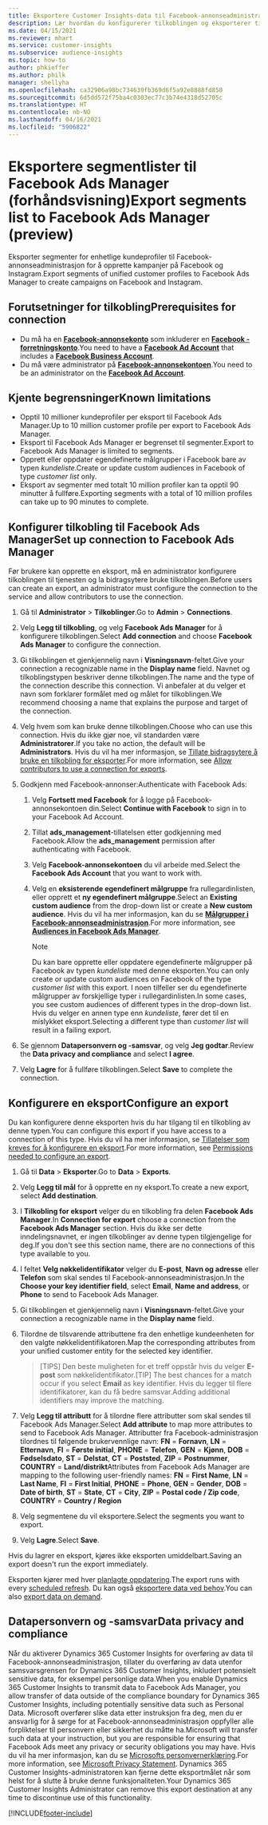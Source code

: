```yaml
---
title: Eksportere Customer Insights-data til Facebook-annonseadministrasjon
description: Lær hvordan du konfigurerer tilkoblingen og eksporterer til Facebook Ads Manager.
ms.date: 04/15/2021
ms.reviewer: mhart
ms.service: customer-insights
ms.subservice: audience-insights
ms.topic: how-to
author: phkieffer
ms.author: philk
manager: shellyha
ms.openlocfilehash: ca32906a98bc734639fb369d6f5a92e8888fd850
ms.sourcegitcommit: 6d5dd572f75ba4c0303ec77c3b74e4318d52705c
ms.translationtype: HT
ms.contentlocale: nb-NO
ms.lasthandoff: 04/16/2021
ms.locfileid: "5906822"
---
```

# <a name="export-segments-list-to-facebook-ads-manager-preview"></a><span data-ttu-id="dd12e-103">Eksportere segmentlister til Facebook Ads Manager (forhåndsvisning)</span><span class="sxs-lookup"><span data-stu-id="dd12e-103">Export segments list to Facebook Ads Manager (preview)</span></span>

<span data-ttu-id="dd12e-104">Eksporter segmenter for enhetlige kundeprofiler til Facebook-annonseadministrasjon for å opprette kampanjer på Facebook og Instagram.</span><span class="sxs-lookup"><span data-stu-id="dd12e-104">Export segments of unified customer profiles to Facebook Ads Manager to create campaigns on Facebook and Instagram.</span></span>

## <a name="prerequisites-for-connection"></a><span data-ttu-id="dd12e-105">Forutsetninger for tilkobling</span><span class="sxs-lookup"><span data-stu-id="dd12e-105">Prerequisites for connection</span></span>

- <span data-ttu-id="dd12e-106">Du må ha en [**Facebook-annonsekonto**](https://www.facebook.com/business/learn/lessons/step-by-step-ads-manager-account) som inkluderer en [**Facebook -forretningskonto**](https://business.facebook.com/).</span><span class="sxs-lookup"><span data-stu-id="dd12e-106">You need to have a [**Facebook Ad Account**](https://www.facebook.com/business/learn/lessons/step-by-step-ads-manager-account) that includes a [**Facebook Business Account**](https://business.facebook.com/).</span></span>
- <span data-ttu-id="dd12e-107">Du må være administrator på [**Facebook-annonsekontoen**](https://www.facebook.com/business/learn/lessons/step-by-step-ads-manager-account).</span><span class="sxs-lookup"><span data-stu-id="dd12e-107">You need to be an administrator on the [**Facebook Ad Account**](https://www.facebook.com/business/learn/lessons/step-by-step-ads-manager-account).</span></span>

## <a name="known-limitations"></a><span data-ttu-id="dd12e-108">Kjente begrensninger</span><span class="sxs-lookup"><span data-stu-id="dd12e-108">Known limitations</span></span>

- <span data-ttu-id="dd12e-109">Opptil 10 millioner kundeprofiler per eksport til Facebook Ads Manager.</span><span class="sxs-lookup"><span data-stu-id="dd12e-109">Up to 10 million customer profile per export to Facebook Ads Manager.</span></span>
- <span data-ttu-id="dd12e-110">Eksport til Facebook Ads Manager er begrenset til segmenter.</span><span class="sxs-lookup"><span data-stu-id="dd12e-110">Export to Facebook Ads Manager is limited to segments.</span></span>
- <span data-ttu-id="dd12e-111">Opprett eller oppdater egendefinerte målgrupper i Facebook bare av typen *kundeliste*.</span><span class="sxs-lookup"><span data-stu-id="dd12e-111">Create or update custom audiences in Facebook of type *customer list* only.</span></span>
- <span data-ttu-id="dd12e-112">Eksport av segmenter med totalt 10 million profiler kan ta opptil 90 minutter å fullføre.</span><span class="sxs-lookup"><span data-stu-id="dd12e-112">Exporting segments with a total of 10 million profiles can take up to 90 minutes to complete.</span></span>

## <a name="set-up-connection-to-facebook-ads-manager"></a><span data-ttu-id="dd12e-113">Konfigurer tilkobling til Facebook Ads Manager</span><span class="sxs-lookup"><span data-stu-id="dd12e-113">Set up connection to Facebook Ads Manager</span></span>

<span data-ttu-id="dd12e-114">Før brukere kan opprette en eksport, må en administrator konfigurere tilkoblingen til tjenesten og la bidragsytere bruke tilkoblingen.</span><span class="sxs-lookup"><span data-stu-id="dd12e-114">Before users can create an export, an administrator must configure the connection to the service and allow contributors to use the connection.</span></span>

1. <span data-ttu-id="dd12e-115">Gå til **Administrator** > **Tilkoblinger**.</span><span class="sxs-lookup"><span data-stu-id="dd12e-115">Go to **Admin** > **Connections**.</span></span>

1. <span data-ttu-id="dd12e-116">Velg **Legg til tilkobling**, og velg **Facebook Ads Manager** for å konfigurere tilkoblingen.</span><span class="sxs-lookup"><span data-stu-id="dd12e-116">Select **Add connection** and choose **Facebook Ads Manager** to configure the connection.</span></span>

1. <span data-ttu-id="dd12e-117">Gi tilkoblingen et gjenkjennelig navn i **Visningsnavn**-feltet.</span><span class="sxs-lookup"><span data-stu-id="dd12e-117">Give your connection a recognizable name in the **Display name** field.</span></span> <span data-ttu-id="dd12e-118">Navnet og tilkoblingstypen beskriver denne tilkoblingen.</span><span class="sxs-lookup"><span data-stu-id="dd12e-118">The name and the type of the connection describe this connection.</span></span> <span data-ttu-id="dd12e-119">Vi anbefaler at du velger et navn som forklarer formålet med og målet for tilkoblingen.</span><span class="sxs-lookup"><span data-stu-id="dd12e-119">We recommend choosing a name that explains the purpose and target of the connection.</span></span>

1. <span data-ttu-id="dd12e-120">Velg hvem som kan bruke denne tilkoblingen.</span><span class="sxs-lookup"><span data-stu-id="dd12e-120">Choose who can use this connection.</span></span> <span data-ttu-id="dd12e-121">Hvis du ikke gjør noe, vil standarden være **Administratorer**.</span><span class="sxs-lookup"><span data-stu-id="dd12e-121">If you take no action, the default will be **Administrators**.</span></span> <span data-ttu-id="dd12e-122">Hvis du vil ha mer informasjon, se [Tillate bidragsytere å bruke en tilkobling for eksporter](connections.md#allow-contributors-to-use-a-connection-for-exports).</span><span class="sxs-lookup"><span data-stu-id="dd12e-122">For more information, see [Allow contributors to use a connection for exports](connections.md#allow-contributors-to-use-a-connection-for-exports).</span></span>

1. <span data-ttu-id="dd12e-123">Godkjenn med Facebook-annonser:</span><span class="sxs-lookup"><span data-stu-id="dd12e-123">Authenticate with Facebook Ads:</span></span> 

   1. <span data-ttu-id="dd12e-124">Velg **Fortsett med Facebook** for å logge på Facebook-annonsekontoen din.</span><span class="sxs-lookup"><span data-stu-id="dd12e-124">Select **Continue with Facebook** to sign in to your Facebook Ad Account.</span></span>

   1. <span data-ttu-id="dd12e-125">Tillat **ads_management**-tillatelsen etter godkjenning med Facebook.</span><span class="sxs-lookup"><span data-stu-id="dd12e-125">Allow the **ads_management** permission after authenticating with Facebook.</span></span>

   1. <span data-ttu-id="dd12e-126">Velg **Facebook-annonsekontoen** du vil arbeide med.</span><span class="sxs-lookup"><span data-stu-id="dd12e-126">Select the **Facebook Ads Account** that you want to work with.</span></span>

   1. <span data-ttu-id="dd12e-127">Velg en **eksisterende egendefinert målgruppe** fra rullegardinlisten, eller opprett et **ny egendefinert målgruppe**.</span><span class="sxs-lookup"><span data-stu-id="dd12e-127">Select an **Existing custom audience** from the drop-down list or create a **New custom audience**.</span></span> <span data-ttu-id="dd12e-128">Hvis du vil ha mer informasjon, kan du se [**Målgrupper i Facebook-annonseadministrasjon**](https://www.facebook.com/business/help/744354708981227?id=2469097953376494).</span><span class="sxs-lookup"><span data-stu-id="dd12e-128">For more information, see [**Audiences in Facebook Ads Manager**](https://www.facebook.com/business/help/744354708981227?id=2469097953376494).</span></span>
      > [!NOTE]
      > <span data-ttu-id="dd12e-129">Du kan bare opprette eller oppdatere egendefinerte målgrupper på Facebook av typen *kundeliste* med denne eksporten.</span><span class="sxs-lookup"><span data-stu-id="dd12e-129">You can only create or update custom audiences on Facebook of the type *customer list* with this export.</span></span> <span data-ttu-id="dd12e-130">I noen tilfeller ser du egendefinerte målgrupper av forskjellige typer i rullegardinlisten.</span><span class="sxs-lookup"><span data-stu-id="dd12e-130">In some cases, you see custom audiences of different types in the drop-down list.</span></span> <span data-ttu-id="dd12e-131">Hvis du velger en annen type enn *kundeliste*, fører det til en mislykket eksport.</span><span class="sxs-lookup"><span data-stu-id="dd12e-131">Selecting a different type than *customer list* will result in a failing export.</span></span> 

1. <span data-ttu-id="dd12e-132">Se gjennom **Datapersonvern og -samsvar**, og velg **Jeg godtar**.</span><span class="sxs-lookup"><span data-stu-id="dd12e-132">Review the **Data privacy and compliance** and select **I agree**.</span></span>

1. <span data-ttu-id="dd12e-133">Velg **Lagre** for å fullføre tilkoblingen.</span><span class="sxs-lookup"><span data-stu-id="dd12e-133">Select **Save** to complete the connection.</span></span>

## <a name="configure-an-export"></a><span data-ttu-id="dd12e-134">Konfigurere en eksport</span><span class="sxs-lookup"><span data-stu-id="dd12e-134">Configure an export</span></span>

<span data-ttu-id="dd12e-135">Du kan konfigurere denne eksporten hvis du har tilgang til en tilkobling av denne typen.</span><span class="sxs-lookup"><span data-stu-id="dd12e-135">You can configure this export if you have access to a connection of this type.</span></span> <span data-ttu-id="dd12e-136">Hvis du vil ha mer informasjon, se [Tillatelser som kreves for å konfigurere en eksport](export-destinations.md#set-up-a-new-export).</span><span class="sxs-lookup"><span data-stu-id="dd12e-136">For more information, see [Permissions needed to configure an export](export-destinations.md#set-up-a-new-export).</span></span>

1. <span data-ttu-id="dd12e-137">Gå til **Data** > **Eksporter**.</span><span class="sxs-lookup"><span data-stu-id="dd12e-137">Go to **Data** > **Exports**.</span></span>

1. <span data-ttu-id="dd12e-138">Velg **Legg til mål** for å opprette en ny eksport.</span><span class="sxs-lookup"><span data-stu-id="dd12e-138">To create a new export, select **Add destination**.</span></span> 

1. <span data-ttu-id="dd12e-139">I **Tilkobling for eksport** velger du en tilkobling fra delen **Facebook Ads Manager**.</span><span class="sxs-lookup"><span data-stu-id="dd12e-139">In **Connection for export** choose a connection from the **Facebook Ads Manager** section.</span></span> <span data-ttu-id="dd12e-140">Hvis du ikke ser dette inndelingsnavnet, er ingen tilkoblinger av denne typen tilgjengelige for deg.</span><span class="sxs-lookup"><span data-stu-id="dd12e-140">If you don't see this section name, there are no connections of this type available to you.</span></span>

1. <span data-ttu-id="dd12e-141">I feltet **Velg nøkkelidentifikator** velger du **E-post**, **Navn og adresse** eller **Telefon** som skal sendes til Facebook-annonseadministrasjon.</span><span class="sxs-lookup"><span data-stu-id="dd12e-141">In the **Choose your key identifier field**, select **Email**, **Name and address**, or **Phone** to send to Facebook Ads Manager.</span></span> 

1. <span data-ttu-id="dd12e-142">Gi tilkoblingen et gjenkjennelig navn i **Visningsnavn**-feltet.</span><span class="sxs-lookup"><span data-stu-id="dd12e-142">Give your connection a recognizable name in the **Display name** field.</span></span>

1. <span data-ttu-id="dd12e-143">Tilordne de tilsvarende attributtene fra den enhetlige kundeenheten for den valgte nøkkelidentifikatoren.</span><span class="sxs-lookup"><span data-stu-id="dd12e-143">Map the corresponding attributes from your unified customer entity for the selected key identifier.</span></span>
   > <span data-ttu-id="dd12e-144">[TIPS] Den beste muligheten for et treff oppstår hvis du velger **E-post** som nøkkelidentifikator.</span><span class="sxs-lookup"><span data-stu-id="dd12e-144">[TIP] The best chances for a match occur if you select **Email** as key identifier.</span></span> <span data-ttu-id="dd12e-145">Hvis du legger til flere identifikatorer, kan du få bedre samsvar.</span><span class="sxs-lookup"><span data-stu-id="dd12e-145">Adding additional identifiers may improve the matching.</span></span>

1. <span data-ttu-id="dd12e-146">Velg **Legg til attributt** for å tilordne flere attributter som skal sendes til Facebook Ads Manager.</span><span class="sxs-lookup"><span data-stu-id="dd12e-146">Select **Add attribute** to map more attributes to send to Facebook Ads Manager.</span></span> <span data-ttu-id="dd12e-147">Attributter fra Facebook-administrasjon tilordnes til følgende brukervennlige navn: **FN** = **Fornavn**, **LN** = **Etternavn**, **FI** = **Første initial**, **PHONE** = **Telefon**, **GEN** = **Kjønn**, **DOB** = **Fødselsdato**, **ST** = **Delstat**, **CT** = **Poststed**, **ZIP** = **Postnummer**, **COUNTRY** = **Land/distrikt**</span><span class="sxs-lookup"><span data-stu-id="dd12e-147">Attributes from Facebook Ads Manager are mapping to the following user-friendly names: **FN** = **First Name**, **LN** = **Last Name**, **FI** = **First Initial**, **PHONE** = **Phone**, **GEN** = **Gender**, **DOB** = **Date of birth**, **ST** = **State**, **CT** = **City**, **ZIP** = **Postal code / Zip code**, **COUNTRY** = **Country / Region**</span></span>

1. <span data-ttu-id="dd12e-148">Velg segmentene du vil eksportere.</span><span class="sxs-lookup"><span data-stu-id="dd12e-148">Select the segments you want to export.</span></span>

1. <span data-ttu-id="dd12e-149">Velg **Lagre**.</span><span class="sxs-lookup"><span data-stu-id="dd12e-149">Select **Save**.</span></span>

<span data-ttu-id="dd12e-150">Hvis du lagrer en eksport, kjøres ikke eksporten umiddelbart.</span><span class="sxs-lookup"><span data-stu-id="dd12e-150">Saving an export doesn't run the export immediately.</span></span>

<span data-ttu-id="dd12e-151">Eksporten kjører med hver [planlagte oppdatering](system.md#schedule-tab).</span><span class="sxs-lookup"><span data-stu-id="dd12e-151">The export runs with every [scheduled refresh](system.md#schedule-tab).</span></span> <span data-ttu-id="dd12e-152">Du kan også [eksportere data ved behov](export-destinations.md#run-exports-on-demand).</span><span class="sxs-lookup"><span data-stu-id="dd12e-152">You can also [export data on demand](export-destinations.md#run-exports-on-demand).</span></span> 

## <a name="data-privacy-and-compliance"></a><span data-ttu-id="dd12e-153">Datapersonvern og -samsvar</span><span class="sxs-lookup"><span data-stu-id="dd12e-153">Data privacy and compliance</span></span>

<span data-ttu-id="dd12e-154">Når du aktiverer Dynamics 365 Customer Insights for overføring av data til Facebook-annonseadministrasjon, tillater du overføring av data utenfor samsvarsgrensen for Dynamics 365 Customer Insights, inkludert potensielt sensitive data, for eksempel personlige data.</span><span class="sxs-lookup"><span data-stu-id="dd12e-154">When you enable Dynamics 365 Customer Insights to transmit data to Facebook Ads Manager, you allow transfer of data outside of the compliance boundary for Dynamics 365 Customer Insights, including potentially sensitive data such as Personal Data.</span></span> <span data-ttu-id="dd12e-155">Microsoft overfører slike data etter instruksjon fra deg, men du er ansvarlig for å sørge for at Facebook-annonseadministrasjon oppfyller alle forpliktelser til personvern eller sikkerhet du måtte ha.</span><span class="sxs-lookup"><span data-stu-id="dd12e-155">Microsoft will transfer such data at your instruction, but you are responsible for ensuring that Facebook Ads meet any privacy or security obligations you may have.</span></span> <span data-ttu-id="dd12e-156">Hvis du vil ha mer informasjon, kan du se [Microsofts personvernerklæring](https://go.microsoft.com/fwlink/?linkid=396732).</span><span class="sxs-lookup"><span data-stu-id="dd12e-156">For more information, see [Microsoft Privacy Statement](https://go.microsoft.com/fwlink/?linkid=396732).</span></span>
<span data-ttu-id="dd12e-157">Dynamics 365 Customer Insights-administratoren kan fjerne dette eksportmålet når som helst for å slutte å bruke denne funksjonaliteten.</span><span class="sxs-lookup"><span data-stu-id="dd12e-157">Your Dynamics 365 Customer Insights Administrator can remove this export destination at any time to discontinue use of this functionality.</span></span>


[!INCLUDE[footer-include](../includes/footer-banner.md)]
